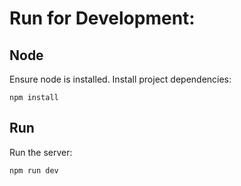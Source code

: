 # Run for Development:
## Node
Ensure node is installed. Install project dependencies:
```
npm install
```

## Run
Run the server:
```
npm run dev
```
